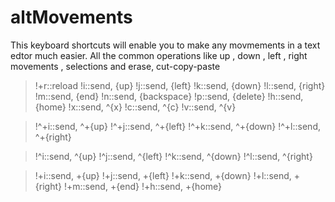 altMovements
============
This keyboard shortcuts will enable you to make any movmements in a text edtor much easier.
All the common operations like up , down , left , right movements , selections and erase, cut-copy-paste

>!+r::reload
>!i::send, {up}
>!j::send, {left}
>!k::send, {down}
>!l::send, {right}
>!m::send, {end}
>!n::send, {backspace}
>!p::send, {delete}
>!h::send, {home}
>!x::send, ^{x}
>!c::send, ^{c}
>!v::send, ^{v}


>!^+i::send, ^+{up}
>!^+j::send, ^+{left}
>!^+k::send, ^+{down}
>!^+l::send, ^+{right}



>!^i::send, ^{up}
>!^j::send, ^{left}
>!^k::send, ^{down}
>!^l::send, ^{right}

>!+i::send, +{up}
>!+j::send, +{left}
>!+k::send, +{down}
>!+l::send, +{right}
>!+m::send, +{end}
>!+h::send, +{home}
